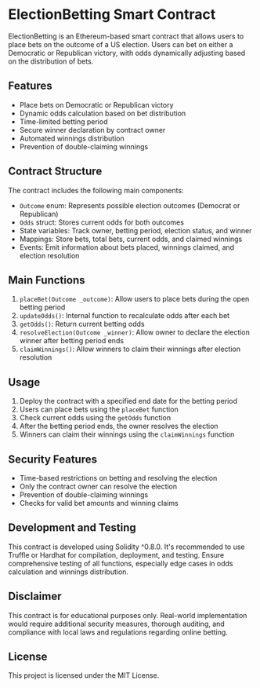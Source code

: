 # ElectionBetting Smart Contract

ElectionBetting is an Ethereum-based smart contract that allows users to place bets on the outcome of a US election. Users can bet on either a Democratic or Republican victory, with odds dynamically adjusting based on the distribution of bets.

## Features

- Place bets on Democratic or Republican victory
- Dynamic odds calculation based on bet distribution
- Time-limited betting period
- Secure winner declaration by contract owner
- Automated winnings distribution
- Prevention of double-claiming winnings

## Contract Structure

The contract includes the following main components:

- `Outcome` enum: Represents possible election outcomes (Democrat or Republican)
- `Odds` struct: Stores current odds for both outcomes
- State variables: Track owner, betting period, election status, and winner
- Mappings: Store bets, total bets, current odds, and claimed winnings
- Events: Emit information about bets placed, winnings claimed, and election resolution

## Main Functions

1. `placeBet(Outcome _outcome)`: Allow users to place bets during the open betting period
2. `updateOdds()`: Internal function to recalculate odds after each bet
3. `getOdds()`: Return current betting odds
4. `resolveElection(Outcome _winner)`: Allow owner to declare the election winner after betting period ends
5. `claimWinnings()`: Allow winners to claim their winnings after election resolution

## Usage

1. Deploy the contract with a specified end date for the betting period
2. Users can place bets using the `placeBet` function
3. Check current odds using the `getOdds` function
4. After the betting period ends, the owner resolves the election
5. Winners can claim their winnings using the `claimWinnings` function

## Security Features

- Time-based restrictions on betting and resolving the election
- Only the contract owner can resolve the election
- Prevention of double-claiming winnings
- Checks for valid bet amounts and winning claims

## Development and Testing

This contract is developed using Solidity ^0.8.0. It's recommended to use Truffle or Hardhat for compilation, deployment, and testing. Ensure comprehensive testing of all functions, especially edge cases in odds calculation and winnings distribution.

## Disclaimer

This contract is for educational purposes only. Real-world implementation would require additional security measures, thorough auditing, and compliance with local laws and regulations regarding online betting.

## License

This project is licensed under the MIT License.